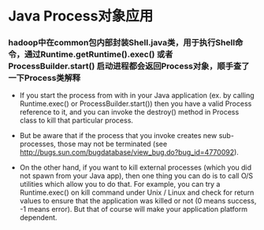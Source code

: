 # Java Process对象应用

### hadoop中在common包内部封装Shell.java类，用于执行Shell命令，通过Runtime.getRuntime().exec() 或者 ProcessBuilder.start() 启动进程都会返回Process对象，顺手查了一下Process类解释

* If you start the process from with in your Java application (ex. by calling Runtime.exec() or ProcessBuilder.start()) then you have a valid Process reference to it, and you can invoke the destroy() method in Process class to kill that particular process.

* But be aware that if the process that you invoke creates new sub-processes, those may not be terminated (see http://bugs.sun.com/bugdatabase/view_bug.do?bug_id=4770092).

* On the other hand, if you want to kill external processes (which you did not spawn from your Java app), then one thing you can do is to call O/S utilities which allow you to do that. For example, you can try a Runtime.exec() on kill command under Unix / Linux and check for return values to ensure that the application was killed or not (0 means success, -1 means error). But that of course will make your application platform dependent.

